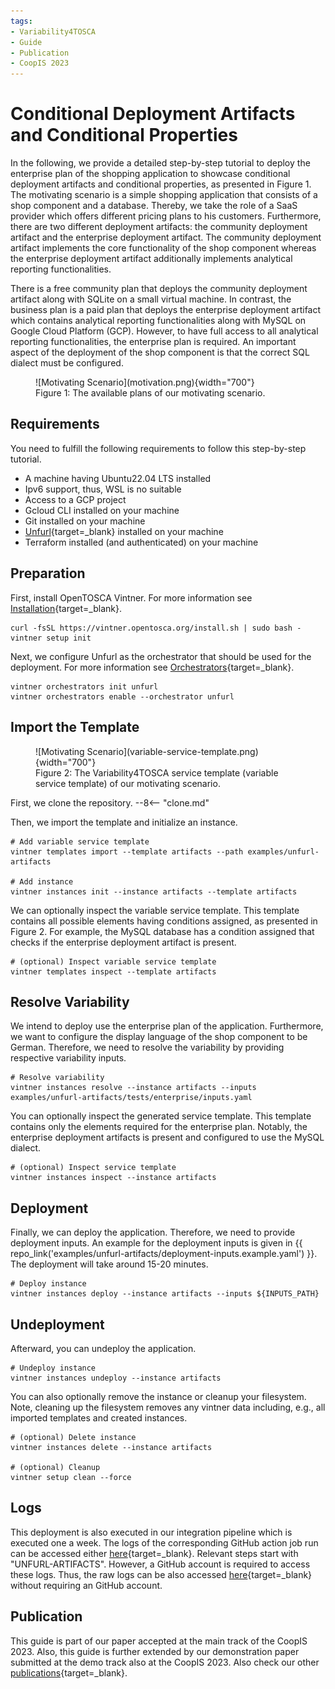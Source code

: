 ```yaml
---
tags:
- Variability4TOSCA
- Guide
- Publication
- CoopIS 2023
---
```


# Conditional Deployment Artifacts and Conditional Properties

In the following, we provide a detailed step-by-step tutorial to deploy the enterprise plan of the shopping application to showcase conditional deployment artifacts and conditional properties, as presented in Figure 1.
The motivating scenario is a simple shopping application that consists of a shop component and a database. 
Thereby, we take the role of a SaaS provider which offers different pricing plans to his customers.
Furthermore, there are two different deployment artifacts: the community deployment artifact and the enterprise deployment artifact.
The community deployment artifact implements the core functionality of the shop component whereas the enterprise deployment artifact additionally implements analytical reporting functionalities.

There is a free community plan that deploys the community deployment artifact along with SQLite on a small virtual machine.
In contrast, the business plan is a paid plan that deploys the enterprise deployment artifact which contains analytical reporting functionalities along with MySQL on Google Cloud Platform (GCP).
However, to have full access to all analytical reporting functionalities, the enterprise plan is required. 
An important aspect of the deployment of the shop component is that the correct SQL dialect must be configured.

<figure markdown>
  ![Motivating Scenario](motivation.png){width="700"}
  <figcaption>Figure 1: The available plans of our motivating scenario.</figcaption>
</figure>

## Requirements

You need to fulfill the following requirements to follow this step-by-step tutorial.

- A machine having Ubuntu22.04 LTS installed
- Ipv6 support, thus, WSL is no suitable
- Access to a GCP project
- Gcloud CLI installed on your machine
- Git installed on your machine
- [Unfurl](https://github.com/onecommons/unfurl){target=_blank} installed on your machine
- Terraform installed (and authenticated) on your machine

## Preparation

First, install OpenTOSCA Vintner.
For more information see [Installation](../../../installation.md){target=_blank}.

```shell linenums="1"
curl -fsSL https://vintner.opentosca.org/install.sh | sudo bash -
vintner setup init
```

Next, we configure Unfurl as the orchestrator that should be used for the deployment.
For more information see [Orchestrators](../../../orchestrators.md){target=_blank}.

```shell linenums="1"
vintner orchestrators init unfurl
vintner orchestrators enable --orchestrator unfurl
```

## Import the Template

<figure markdown>
  ![Motivating Scenario](variable-service-template.png){width="700"}
  <figcaption>Figure 2: The Variability4TOSCA service template (variable service template) of our motivating scenario.</figcaption>
</figure>


First, we clone the repository.
--8<-- "clone.md"

Then, we import the template and initialize an instance.

```shell linenums="1"
# Add variable service template
vintner templates import --template artifacts --path examples/unfurl-artifacts

# Add instance
vintner instances init --instance artifacts --template artifacts
```

We can optionally inspect the variable service template.
This template contains all possible elements having conditions assigned, as presented in Figure 2.
For example, the MySQL database has a condition assigned that checks if the enterprise deployment artifact is present.

```shell linenums="1"
# (optional) Inspect variable service template
vintner templates inspect --template artifacts
```

## Resolve Variability

We intend to deploy use the enterprise plan of the application.
Furthermore, we want to configure the display language of the shop component to be German.
Therefore, we need to resolve the variability by providing respective variability inputs.

```shell linenums="1"
# Resolve variability
vintner instances resolve --instance artifacts --inputs examples/unfurl-artifacts/tests/enterprise/inputs.yaml
```

You can optionally inspect the generated service template.
This template contains only the elements required for the enterprise plan.
Notably, the enterprise deployment artifacts is present and configured to use the MySQL dialect.

```shell linenums="1"
# (optional) Inspect service template
vintner instances inspect --instance artifacts
```


## Deployment

Finally, we can deploy the application.
Therefore, we need to provide deployment inputs.
An example for the deployment inputs is given in {{ repo_link('examples/unfurl-artifacts/deployment-inputs.example.yaml') }}.
The deployment will take around 15-20 minutes.

```shell linenums="1"
# Deploy instance
vintner instances deploy --instance artifacts --inputs ${INPUTS_PATH}
```

## Undeployment

Afterward, you can undeploy the application.

```shell linenums="1"
# Undeploy instance
vintner instances undeploy --instance artifacts
```

You can also optionally remove the instance or cleanup your filesystem.
Note, cleaning up the filesystem removes any vintner data including, e.g., all imported templates and created instances.

```shell linenums="1"
# (optional) Delete instance
vintner instances delete --instance artifacts

# (optional) Cleanup 
vintner setup clean --force
```

## Logs

This deployment is also executed in our integration pipeline which is executed one a week. 
The logs of the corresponding GitHub action job run can be accessed either [here](https://github.com/OpenTOSCA/opentosca-vintner/actions/runs/6100939642/job/16556255878){target=_blank}.
Relevant steps start with "UNFURL-ARTIFACTS".
However, a GitHub account is required to access these logs. 
Thus, the raw logs can be also accessed [here](./logs.txt){target=_blank} without requiring an GitHub account.

## Publication

This guide is part of our paper accepted at the main track of the CoopIS 2023.
Also, this guide is further extended by our demonstration paper submitted at the demo track also at the CoopIS 2023.
Also check our other [publications](../../../publications.md){target=_blank}.